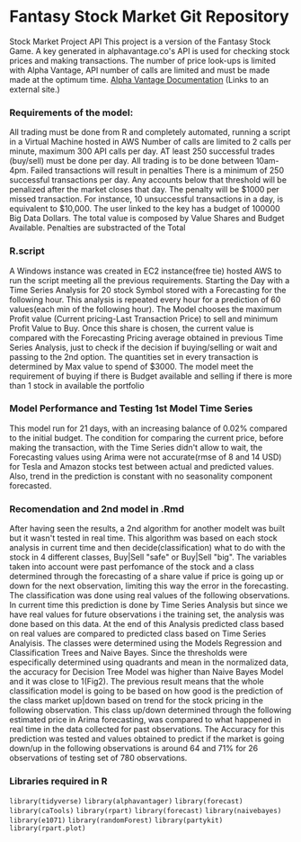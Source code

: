 # Fantasy Stock Market Git Repository
Stock Market Project API
This project is a version of the Fantasy Stock Game. A key generated in alphavantage.co's API is used for checking stock prices and making transactions. The number of price look-ups is limited  with Alpha Vantage, API number of calls are limited and must be made made at the optimum time.
[Alpha Vantage Documentation](https://www.alphavantage.co/documentation/) (Links to an external site.)

### Requirements of the model:
All trading must be done from R and completely automated, running a script in a Virtual Machine hosted in AWS
Number of calls are limited to 2 calls per minute, maximum 300 API calls per day.
AT least 250 successful trades (buy/sell) must be done per day.
All trading is to be done between 10am-4pm.
Failed transactions will result in penalties
There is a minimum of 250 successful transactions per day. Any accounts below that threshold will be penalized after the market closes that day. The penalty will be $1000 per missed transaction. For instance, 10 unsuccessful transactions in a day, is equivalent to $10,000.
The user linked to the key has a budget of 100000 Big Data Dollars. The total value is composed by Value Shares and Budget Available. Penalties are substracted of the Total

### R.script
A Windows instance was created in EC2 instance(free tie) hosted AWS to run the script meeting all the previous requirements.
Starting the Day with a Time Series Analysis for 20 stock Symbol stored with a Forecasting for the following hour. This analysis is repeated every hour for a prediction of 60 values(each min of the following hour).
The Model chooses the maximum Profit value (Current pricing-Last Transaction Price) to sell and minimum Profit Value to Buy. Once this share is chosen, the current value is compared with the Forecasting Pricing average obtained in previous Time Series Analysis, just to check if the decision if buying/selling or wait and passing to the 2nd option.
The quantities set in every transaction is determined by Max value to spend of $3000.
The model meet the requirement of buying if there is Budget available and selling if there is more than 1 stock in available the portfolio

### Model Performance and Testing 1st Model Time Series  
This model run for 21 days, with an increasing balance of 0.02% compared to the initial budget. The condition for comparing the current price, before making the transaction, with the Time Series didn't allow to wait, the Forecasting values using Arima were not accurate(rmse of 8 and 14 USD) for Tesla and Amazon stocks test between actual and predicted values. Also, trend in the prediction is constant with no seasonality component forecasted.

### Recomendation and 2nd model in .Rmd
After having seen the results, a 2nd algorithm for another modelt was built but it wasn't tested in real time. This algorithm was based on each stock analysis in current time and then decide(classification) what to do with the stock in 4 different classes, Buy|Sell "safe" or Buy|Sell "big". The variables taken into account were past perfomance of the stock and a class determined through the forecasting of a share value if price is going up or down for the next observation, limiting this way the error in the forecasting.
The classification was done using  real values of the following observations. In current time this prediction is done by Time Series Analysis but since we have real values for future observations i the training set, the analysis was done based on this data. At the end of this Analysis predicted class based on real values are compared to predicted class based on Time Series Analyisis.
The classes were determined using the Models Regression and Classification Trees and Naive Bayes. Since the thresholds were especifically determined using quadrants and mean in the normalized data, the accuracy for Decision Tree Model was higher than Naive Bayes Model and it was close to 1(Fig2).
The previous result means that the whole classification model is going to be based on how good is the prediction of the class market up|down based on trend for the stock pricing in the following observation.
This class up/down determined through the following estimated price in Arima forecasting, was compared to what happened in real time in the data collected for past observations. The Accuracy for this prediction was tested and values obtained to predict if the market is going down/up in the following observations is around 64 and 71% for 26 observations of testing set of 780 observations.

### Libraries required in R
`library(tidyverse)`
`library(alphavantager)`
`library(forecast)`
`library(caTools)`
`library(rpart)`
`library(forecast)`
`library(naivebayes)`
`library(e1071)`
`library(randomForest)`
`library(partykit)`
`library(rpart.plot)`



